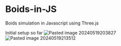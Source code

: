 # Boids-in-JS
Boids simulation in Javascript using Three.js

Initial setup so far
![Pasted image 20240519203827](https://github.com/ACassiusD/Boids-in-JS/assets/18119577/4c1c17ca-e016-4409-afc6-6e9b24ea679a)
![Pasted image 20240519213512](https://github.com/ACassiusD/Boids-in-JS/assets/18119577/07dc9167-1969-42df-a23d-183f678c4540)
